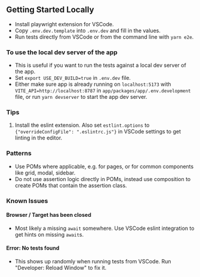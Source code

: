 ## Getting Started Locally

-   Install playwright extension for VSCode.
-   Copy `.env.dev.template` into `.env.dev` and fill in the values.
-   Run tests directly from VSCode or from the command line with `yarn e2e`.

### To use the local dev server of the app

-   This is useful if you want to run the tests against a local dev server of
    the app.
-   Set `export USE_DEV_BUILD=true` in `.env.dev` file.
-   Either make sure app is already running on `localhost:5173` with
    `VITE_API=http://localhost:8787` in `app/packages/app/.env.development`
    file, or run `yarn devserver` to start the app dev server.

### Tips

1. Install the eslint extension. Also set `estlint.options` to
   `{"overrideConfigFile": ".eslintrc.js"}` in VSCode settings to get linting
   in the editor.

### Patterns

-   Use POMs where applicable, e.g. for pages, or for common components like
    grid, modal, sidebar.
-   Do not use assertion logic directly in POMs, instead use composition to
    create POMs that contain the assertion class.

### Known Issues

#### Browser / Target has been closed

-   Most likely a missing `await` somewhere. Use VSCode eslint integration to
    get hints on missing `await`s.

#### Error: No tests found

-   This shows up randomly when running tests from VSCode. Run "Developer:
    Reload Window" to fix it.
